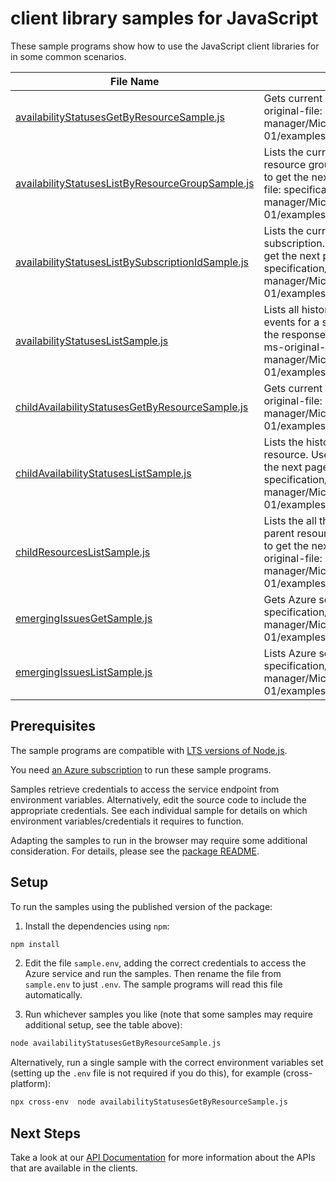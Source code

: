 # client library samples for JavaScript

These sample programs show how to use the JavaScript client libraries for in some common scenarios.

| **File Name**                                                                                       | **Description**                                                                                                                                                                                                                                                                                                                                 |
| --------------------------------------------------------------------------------------------------- | ----------------------------------------------------------------------------------------------------------------------------------------------------------------------------------------------------------------------------------------------------------------------------------------------------------------------------------------------- |
| [availabilityStatusesGetByResourceSample.js][availabilitystatusesgetbyresourcesample]               | Gets current availability status for a single resource x-ms-original-file: specification/resourcehealth/resource-manager/Microsoft.ResourceHealth/stable/2017-07-01/examples/AvailabilityStatus_GetByResource.json                                                                                                                              |
| [availabilityStatusesListByResourceGroupSample.js][availabilitystatuseslistbyresourcegroupsample]   | Lists the current availability status for all the resources in the resource group. Use the nextLink property in the response to get the next page of availability statuses. x-ms-original-file: specification/resourcehealth/resource-manager/Microsoft.ResourceHealth/stable/2017-07-01/examples/AvailabilityStatuses_ListByResourceGroup.json |
| [availabilityStatusesListBySubscriptionIdSample.js][availabilitystatuseslistbysubscriptionidsample] | Lists the current availability status for all the resources in the subscription. Use the nextLink property in the response to get the next page of availability statuses. x-ms-original-file: specification/resourcehealth/resource-manager/Microsoft.ResourceHealth/stable/2017-07-01/examples/AvailabilityStatuses_ListBySubscriptionId.json  |
| [availabilityStatusesListSample.js][availabilitystatuseslistsample]                                 | Lists all historical availability transitions and impacting events for a single resource. Use the nextLink property in the response to get the next page of availability status x-ms-original-file: specification/resourcehealth/resource-manager/Microsoft.ResourceHealth/stable/2017-07-01/examples/AvailabilityStatuses_List.json            |
| [childAvailabilityStatusesGetByResourceSample.js][childavailabilitystatusesgetbyresourcesample]     | Gets current availability status for a single resource x-ms-original-file: specification/resourcehealth/resource-manager/Microsoft.ResourceHealth/stable/2017-07-01/examples/ChildAvailabilityStatus_GetByResource.json                                                                                                                         |
| [childAvailabilityStatusesListSample.js][childavailabilitystatuseslistsample]                       | Lists the historical availability statuses for a single child resource. Use the nextLink property in the response to get the next page of availability status x-ms-original-file: specification/resourcehealth/resource-manager/Microsoft.ResourceHealth/stable/2017-07-01/examples/ChildAvailabilityStatuses_List.json                         |
| [childResourcesListSample.js][childresourceslistsample]                                             | Lists the all the children and its current health status for a parent resource. Use the nextLink property in the response to get the next page of children current health x-ms-original-file: specification/resourcehealth/resource-manager/Microsoft.ResourceHealth/stable/2017-07-01/examples/ChildResources_List.json                        |
| [emergingIssuesGetSample.js][emergingissuesgetsample]                                               | Gets Azure services' emerging issues. x-ms-original-file: specification/resourcehealth/resource-manager/Microsoft.ResourceHealth/stable/2017-07-01/examples/EmergingIssues_Get.json                                                                                                                                                             |
| [emergingIssuesListSample.js][emergingissueslistsample]                                             | Lists Azure services' emerging issues. x-ms-original-file: specification/resourcehealth/resource-manager/Microsoft.ResourceHealth/stable/2017-07-01/examples/EmergingIssues_List.json                                                                                                                                                           |

## Prerequisites

The sample programs are compatible with [LTS versions of Node.js](https://nodejs.org/about/releases/).

You need [an Azure subscription][freesub] to run these sample programs.

Samples retrieve credentials to access the service endpoint from environment variables. Alternatively, edit the source code to include the appropriate credentials. See each individual sample for details on which environment variables/credentials it requires to function.

Adapting the samples to run in the browser may require some additional consideration. For details, please see the [package README][package].

## Setup

To run the samples using the published version of the package:

1. Install the dependencies using `npm`:

```bash
npm install
```

2. Edit the file `sample.env`, adding the correct credentials to access the Azure service and run the samples. Then rename the file from `sample.env` to just `.env`. The sample programs will read this file automatically.

3. Run whichever samples you like (note that some samples may require additional setup, see the table above):

```bash
node availabilityStatusesGetByResourceSample.js
```

Alternatively, run a single sample with the correct environment variables set (setting up the `.env` file is not required if you do this), for example (cross-platform):

```bash
npx cross-env  node availabilityStatusesGetByResourceSample.js
```

## Next Steps

Take a look at our [API Documentation][apiref] for more information about the APIs that are available in the clients.

[availabilitystatusesgetbyresourcesample]: https://github.com/Azure/azure-sdk-for-js/blob/main/sdk/resourcehealth/arm-resourcehealth/samples/v3/javascript/availabilityStatusesGetByResourceSample.js
[availabilitystatuseslistbyresourcegroupsample]: https://github.com/Azure/azure-sdk-for-js/blob/main/sdk/resourcehealth/arm-resourcehealth/samples/v3/javascript/availabilityStatusesListByResourceGroupSample.js
[availabilitystatuseslistbysubscriptionidsample]: https://github.com/Azure/azure-sdk-for-js/blob/main/sdk/resourcehealth/arm-resourcehealth/samples/v3/javascript/availabilityStatusesListBySubscriptionIdSample.js
[availabilitystatuseslistsample]: https://github.com/Azure/azure-sdk-for-js/blob/main/sdk/resourcehealth/arm-resourcehealth/samples/v3/javascript/availabilityStatusesListSample.js
[childavailabilitystatusesgetbyresourcesample]: https://github.com/Azure/azure-sdk-for-js/blob/main/sdk/resourcehealth/arm-resourcehealth/samples/v3/javascript/childAvailabilityStatusesGetByResourceSample.js
[childavailabilitystatuseslistsample]: https://github.com/Azure/azure-sdk-for-js/blob/main/sdk/resourcehealth/arm-resourcehealth/samples/v3/javascript/childAvailabilityStatusesListSample.js
[childresourceslistsample]: https://github.com/Azure/azure-sdk-for-js/blob/main/sdk/resourcehealth/arm-resourcehealth/samples/v3/javascript/childResourcesListSample.js
[emergingissuesgetsample]: https://github.com/Azure/azure-sdk-for-js/blob/main/sdk/resourcehealth/arm-resourcehealth/samples/v3/javascript/emergingIssuesGetSample.js
[emergingissueslistsample]: https://github.com/Azure/azure-sdk-for-js/blob/main/sdk/resourcehealth/arm-resourcehealth/samples/v3/javascript/emergingIssuesListSample.js
[apiref]: https://docs.microsoft.com/javascript/api/@azure/arm-resourcehealth?view=azure-node-preview
[freesub]: https://azure.microsoft.com/free/
[package]: https://github.com/Azure/azure-sdk-for-js/tree/main/sdk/resourcehealth/arm-resourcehealth/README.md
